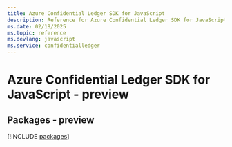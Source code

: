 ```yaml
---
title: Azure Confidential Ledger SDK for JavaScript
description: Reference for Azure Confidential Ledger SDK for JavaScript
ms.date: 02/18/2025
ms.topic: reference
ms.devlang: javascript
ms.service: confidentialledger
---
```

# Azure Confidential Ledger SDK for JavaScript - preview
## Packages - preview
[!INCLUDE [packages](confidential-ledger-index.md)]